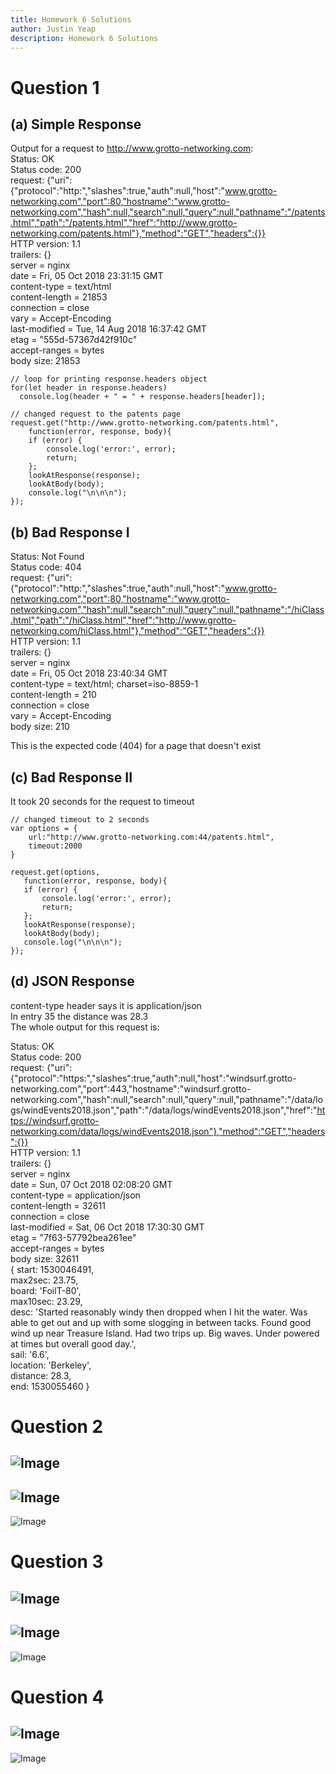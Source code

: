 ```yaml
---
title: Homework 6 Solutions
author: Justin Yeap
description: Homework 6 Solutions
---
```

# Question 1

## (a) Simple Response
Output for a request to http://www.grotto-networking.com:  
Status: OK  
Status code: 200  
request: {"uri":{"protocol":"http:","slashes":true,"auth":null,"host":"www.grotto-networking.com","port":80,"hostname":"www.grotto-networking.com","hash":null,"search":null,"query":null,"pathname":"/patents.html","path":"/patents.html","href":"http://www.grotto-networking.com/patents.html"},"method":"GET","headers":{}}  
HTTP version: 1.1  
trailers: {}  
server = nginx  
date = Fri, 05 Oct 2018 23:31:15 GMT  
content-type = text/html  
content-length = 21853  
connection = close  
vary = Accept-Encoding  
last-modified = Tue, 14 Aug 2018 16:37:42 GMT  
etag = "555d-57367d42f910c"  
accept-ranges = bytes  
body size: 21853  

```
// loop for printing response.headers object
for(let header in response.headers)
  console.log(header + " = " + response.headers[header]);
  
// changed request to the patents page
request.get("http://www.grotto-networking.com/patents.html",
    function(error, response, body){
    if (error) {
        console.log('error:', error);
        return;
    };
    lookAtResponse(response);
    lookAtBody(body);
    console.log("\n\n\n");
});
```

## (b) Bad Response I
Status: Not Found  
Status code: 404  
request: {"uri":{"protocol":"http:","slashes":true,"auth":null,"host":"www.grotto-networking.com","port":80,"hostname":"www.grotto-networking.com","hash":null,"search":null,"query":null,"pathname":"/hiClass.html","path":"/hiClass.html","href":"http://www.grotto-networking.com/hiClass.html"},"method":"GET","headers":{}}  
HTTP version: 1.1  
trailers: {}  
server = nginx  
date = Fri, 05 Oct 2018 23:40:34 GMT  
content-type = text/html; charset=iso-8859-1  
content-length = 210  
connection = close  
vary = Accept-Encoding  
body size: 210  

This is the expected code (404) for a page that doesn't exist

## (c) Bad Response II
It took 20 seconds for the request to timeout  
```
// changed timeout to 2 seconds
var options = {
    url:"http://www.grotto-networking.com:44/patents.html",
    timeout:2000
}

request.get(options,
   function(error, response, body){
   if (error) {
       console.log('error:', error);
       return;
   };
   lookAtResponse(response);
   lookAtBody(body);
   console.log("\n\n\n");
});
```

## (d) JSON Response
content-type header says it is application/json  
In entry 35 the distance was 28.3  
The whole output for this request is:  

Status: OK  
Status code: 200  
request: {"uri":{"protocol":"https:","slashes":true,"auth":null,"host":"windsurf.grotto-networking.com","port":443,"hostname":"windsurf.grotto-networking.com","hash":null,"search":null,"query":null,"pathname":"/data/logs/windEvents2018.json","path":"/data/logs/windEvents2018.json","href":"https://windsurf.grotto-networking.com/data/logs/windEvents2018.json"},"method":"GET","headers":{}}  
HTTP version: 1.1  
trailers: {}  
server = nginx  
date = Sun, 07 Oct 2018 02:08:20 GMT  
content-type = application/json  
content-length = 32611  
connection = close  
last-modified = Sat, 06 Oct 2018 17:30:30 GMT  
etag = "7f63-57792bea261ee"  
accept-ranges = bytes  
body size: 32611  
{ start: 1530046491,  
  max2sec: 23.75,  
  board: 'FoilT-80',  
  max10sec: 23.29,  
  desc: 'Started reasonably windy then dropped when I hit the water.  Was able to get out and up with some slogging in between tacks.  Found good wind up near Treasure Island. Had two trips up. Big waves. Under powered at times but overall good day.',  
  sail: '6.6',  
  location: 'Berkeley',  
  distance: 28.3,  
  end: 1530055460 }  
  
# Question 2
![Image](../hwpics/question2a.png)
---
![Image](../hwpics/question2b.png)
---
![Image](../hwpics/question2c.png)

# Question 3
![Image](../hwpics/question3a.png)
---
![Image](../hwpics/question3b.png)
---
![Image](../hwpics/question3c.png)

# Question 4
![Image](../hwpics/question4a.png)
---
![Image](../hwpics/question4b.png)